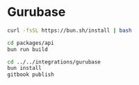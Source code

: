 # Gurubase

```bash
curl -fsSL https://bun.sh/install | bash

cd packages/api
bun run build

cd ../../integrations/gurubase
bun install
gitbook publish
```
